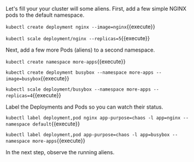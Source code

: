 Let's fill your your cluster will some aliens. First, add a few simple NGINX pods to the default namespace.

`kubectl create deployment nginx --image=nginx`{{execute}}

`kubectl scale deployment/nginx --replicas=5`{{execute}}

Next, add a few more Pods (aliens) to a second namespace.

`kubectl create namespace more-apps`{{execute}}

`kubectl create deployment busybox --namespace more-apps --image=busybox`{{execute}}

`kubectl scale deployment/busybox --namespace more-apps --replicas=4`{{execute}}

Label the Deployments and Pods so you can watch their status.

`kubectl label deployment,pod nginx app-purpose=chaos -l app=nginx --namespace default`{{execute}}

`kubectl label deployment,pod app-purpose=chaos -l app=busybox --namespace more-apps`{{execute}}

In the next step, observe the running aliens.
